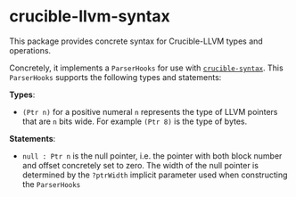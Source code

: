 # crucible-llvm-syntax

This package provides concrete syntax for Crucible-LLVM types and operations.

Concretely, it implements a `ParserHooks` for use with [`crucible-syntax`][syn].
This `ParserHooks` supports the following types and statements:

**Types**:

- `(Ptr n)` for a positive numeral `n` represents the type of LLVM pointers that are `n` bits wide. For example `(Ptr 8)` is the type of bytes.

**Statements**:

- `null : Ptr n` is the null pointer, i.e. the pointer with both block number and offset concretely set to zero. The width of the null pointer is determined by the `?ptrWidth` implicit parameter used when constructing the `ParserHooks`

[syn]: ../crucible-syntax
